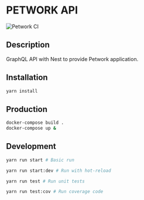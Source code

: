 # PETWORK API
![Petwork CI](https://github.com/maraispierre/petwork-api/workflows/Petwork%20CI/badge.svg)

## Description

GraphQL API with Nest to provide Petwork application. 

## Installation

```bash
yarn install
```

## Production

```bash
docker-compose build .
docker-compose up &
```

## Development

```bash
yarn run start # Basic run

yarn run start:dev # Run with hot-reload

yarn run test # Run unit tests

yarn run test:cov # Run coverage code
```
